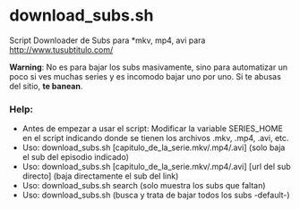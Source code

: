 download_subs.sh
================

Script Downloader de Subs para *mkv, mp4, avi para http://www.tusubtitulo.com/

**Warning**: No es para bajar los subs masivamente, sino para automatizar un poco
         si ves muchas series y es incomodo bajar uno por uno.
         Si te abusas del sitio, **te banean**.

### Help:
* Antes de empezar a usar el script: Modificar la variable SERIES_HOME en el script indicando donde se tienen los archivos .mkv, .mp4, .avi, etc. 
* Uso: download_subs.sh [capitulo_de_la_serie.mkv/.mp4/.avi] (solo baja el sub del episodio indicado)
* Uso: download_subs.sh [capitulo_de_la_serie.mkv/.mp4/.avi] [url del sub directo] (baja directamente el sub del link)
* Uso: download_subs.sh search (solo muestra los subs que faltan)
* Uso: download_subs.sh (busca y trata de bajar todos los subs -default-)

